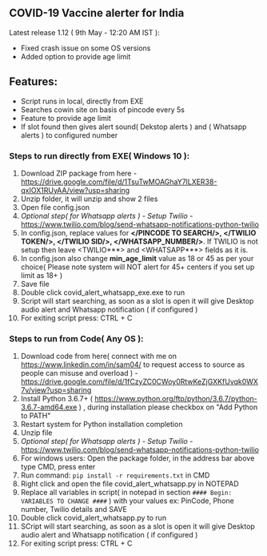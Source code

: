 ## **COVID-19 Vaccine alerter for India**
Latest release 1.12 ( 9th May - 12:20 AM IST ):
- Fixed crash issue on some OS versions
- Added option to provide age limit

## **Features**:
- Script runs in local, directly from EXE
- Searches cowin site on basis of pincode every 5s
- Feature to provide age limit
- If slot found then gives alert sound( Dekstop alerts ) and  ( Whatsapp alerts ) to configured number

### Steps to run directly from EXE( Windows 10 ):
1. Download ZIP package from here - https://drive.google.com/file/d/1TsuTwMOAGhaY7lLXER38-qxIOX1RUyAA/view?usp=sharing
2. Unzip folder, it will unzip and show 2 files
3. Open file config.json
4. *Optional step( for Whatsapp alerts ) - Setup Twilio* - https://www.twilio.com/blog/send-whatsapp-notifications-python-twilio
5. In config.json, replace values for **</PINCODE TO SEARCH/>, </TWILIO TOKEN/>, </TWILIO SID/>, </WHATSAPP_NUMBER/>**. If TWILIO is not setup then leave <TWILIO***> and <WHATSAPP***> fields as it is.
6. In config.json also change **min_age_limit** value as 18 or 45 as per your choice( Please note system will NOT alert for 45+ centers if you set up limit as 18+ )
7. Save file
8. Double click covid_alert_whatsapp_exe.exe to run
9. Script will start searching, as soon as a slot is open it will give Desktop audio alert and Whatsapp notification ( if configured )
10. For exiting script press: CTRL + C

### Steps to run from Code( Any OS ):
1. Download code from here( connect with me on https://www.linkedin.com/in/sam04/ to request access to source as people can misuse and overload ) -  https://drive.google.com/file/d/1fCzyZC0CWoy0RtwKeZjGXKfUvqk0WX7v/view?usp=sharing
2. Install Python 3.6.7+ ( https://www.python.org/ftp/python/3.6.7/python-3.6.7-amd64.exe ) , during installation please checkbox on "Add Python to PATH"
3. Restart system for Python installation completion
4. Unzip file
5. *Optional step( for Whatsapp alerts ) - Setup Twilio* - https://www.twilio.com/blog/send-whatsapp-notifications-python-twilio
6. For windows users: Open the package folder, in the address bar above type CMD, press enter
7. Run command: ```pip install -r requirements.txt``` in CMD
8. Right click and open the file covid_alert_whatsapp.py in NOTEPAD
9. Replace all variables in script( in notepad in section ```#### Begin: VARIABLES TO CHANGE ####``` ) with your values ex: PinCode, Phone number, Twilio details and SAVE
10. Double click covid_alert_whatsapp.py to run
11. SCript will start searching, as soon as a slot is open it will give Desktop audio alert and Whatsapp notification ( if configured )
12. For exiting script press: CTRL + C
